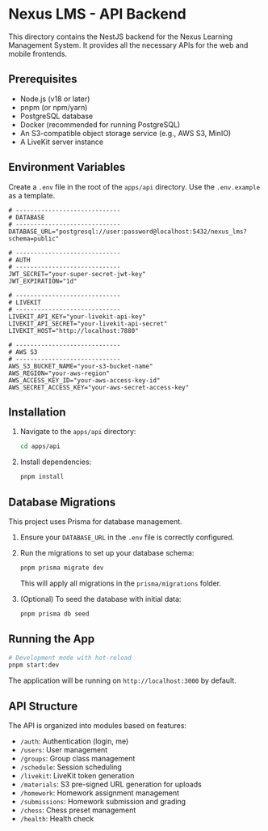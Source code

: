 # Nexus LMS - API Backend

This directory contains the NestJS backend for the Nexus Learning Management System. It provides all the necessary APIs for the web and mobile frontends.

## Prerequisites

- Node.js (v18 or later)
- pnpm (or npm/yarn)
- PostgreSQL database
- Docker (recommended for running PostgreSQL)
- An S3-compatible object storage service (e.g., AWS S3, MinIO)
- A LiveKit server instance

## Environment Variables

Create a `.env` file in the root of the `apps/api` directory. Use the `.env.example` as a template.

```env
# -----------------------------
# DATABASE
# -----------------------------
DATABASE_URL="postgresql://user:password@localhost:5432/nexus_lms?schema=public"

# -----------------------------
# AUTH
# -----------------------------
JWT_SECRET="your-super-secret-jwt-key"
JWT_EXPIRATION="1d"

# -----------------------------
# LIVEKIT
# -----------------------------
LIVEKIT_API_KEY="your-livekit-api-key"
LIVEKIT_API_SECRET="your-livekit-api-secret"
LIVEKIT_HOST="http://localhost:7880"

# -----------------------------
# AWS S3
# -----------------------------
AWS_S3_BUCKET_NAME="your-s3-bucket-name"
AWS_REGION="your-aws-region"
AWS_ACCESS_KEY_ID="your-aws-access-key-id"
AWS_SECRET_ACCESS_KEY="your-aws-secret-access-key"

```

## Installation

1.  Navigate to the `apps/api` directory:
    ```bash
    cd apps/api
    ```
2.  Install dependencies:
    ```bash
    pnpm install
    ```

## Database Migrations

This project uses Prisma for database management.

1.  Ensure your `DATABASE_URL` in the `.env` file is correctly configured.
2.  Run the migrations to set up your database schema:
    ```bash
    pnpm prisma migrate dev
    ```
    This will apply all migrations in the `prisma/migrations` folder.

3.  (Optional) To seed the database with initial data:
    ```bash
    pnpm prisma db seed
    ```

## Running the App

```bash
# Development mode with hot-reload
pnpm start:dev
```

The application will be running on `http://localhost:3000` by default.

## API Structure

The API is organized into modules based on features:

-   `/auth`: Authentication (login, me)
-   `/users`: User management
-   `/groups`: Group class management
-   `/schedule`: Session scheduling
-   `/livekit`: LiveKit token generation
-   `/materials`: S3 pre-signed URL generation for uploads
-   `/homework`: Homework assignment management
-   `/submissions`: Homework submission and grading
-   `/chess`: Chess preset management
-   `/health`: Health check
